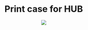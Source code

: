 
  <h1 align="center">Print case for HUB</h1>
 <p align="center">
  <a>
    <img src="https://user-images.githubusercontent.com/58523656/208644666-9da93acc-43fd-4b14-a5c0-7a8f94c00128.png"
  </a>
</p>

